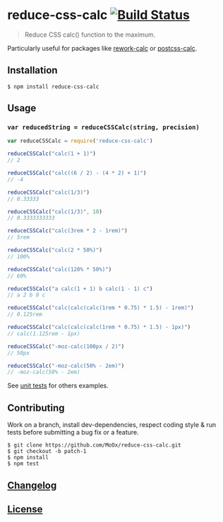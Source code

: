 # reduce-css-calc [![Build Status](https://travis-ci.org/MoOx/reduce-css-calc.png)](https://travis-ci.org/MoOx/reduce-css-calc)

> Reduce CSS calc() function to the maximum.

Particularly useful for packages like [rework-calc](https://github.com/reworkcss/rework-calc) or [postcss-calc](https://github.com/postcss/postcss-calc).

## Installation

```console
$ npm install reduce-css-calc
```

## Usage

### `var reducedString = reduceCSSCalc(string, precision)`

```javascript
var reduceCSSCalc = require('reduce-css-calc')

reduceCSSCalc("calc(1 + 1)")
// 2

reduceCSSCalc("calc((6 / 2) - (4 * 2) + 1)")
// -4

reduceCSSCalc("calc(1/3)")
// 0.33333

reduceCSSCalc("calc(1/3)", 10)
// 0.3333333333

reduceCSSCalc("calc(3rem * 2 - 1rem)")
// 5rem

reduceCSSCalc("calc(2 * 50%)")
// 100%

reduceCSSCalc("calc(120% * 50%)")
// 60%

reduceCSSCalc("a calc(1 + 1) b calc(1 - 1) c")
// a 2 b 0 c

reduceCSSCalc("calc(calc(calc(1rem * 0.75) * 1.5) - 1rem)")
// 0.125rem

reduceCSSCalc("calc(calc(calc(1rem * 0.75) * 1.5) - 1px)")
// calc(1.125rem - 1px)

reduceCSSCalc("-moz-calc(100px / 2)")
// 50px

reduceCSSCalc("-moz-calc(50% - 2em)")
// -moz-calc(50% - 2em)
```

See [unit tests](test/APP.js) for others examples.

## Contributing

Work on a branch, install dev-dependencies, respect coding style & run tests before submitting a bug fix or a feature.

```console
$ git clone https://github.com/MoOx/reduce-css-calc.git
$ git checkout -b patch-1
$ npm install
$ npm test
```

## [Changelog](CHANGELOG.md)

## [License](LICENSE-MIT)

